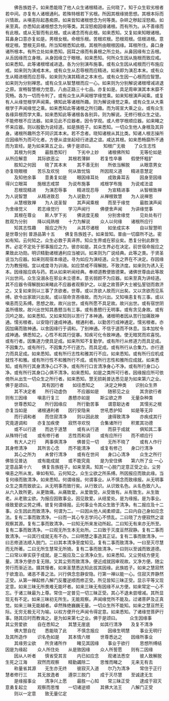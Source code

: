 <!-- { "loadSidebar": true } -->
　　佛告族姓子。如来悉能晓了他人众生诸根精进。云何晓了。知于众生软劣根者若中间。亦复有人诸根通利。若殊特根若下劣根。所因其根缘猗思想。其根本际而兴情故。从嗔恚际起愚痴原。如来皆知诸根想念为何等类。杂碎之秽起淫怒痴。如来至真。亦悉知此诸根想念为何等类。其淫怒痴因缘诸根。而有所为。从不善缘而有此根。或从无智而有此根。或从诸念而有此根。如来悉知。又复如来知眼诸根。耳鼻身口意亦复如是。男根女根。命根乐根。苦根欢根。恐根观根。信根进根。意根定根。慧根无异根。所当知根悉知此根。其根所由眼根因缘。耳根所住。鼻口身诸所根本。有所立处如来悉知。因耳之缘而有鼻根之所立处。从鼻因缘有立舌根。从舌因缘而立身根。从身因缘立于眼根。如来悉知。何所众生因从施根而致应戒。如来悉知。此等诸根增减进退。各为分别演布施事。或有众生因从戒根而行布施应戒。如来则为演戒本末。或有众生从忍辱根而应精进。如来即为演忍本末。或有众生从精进根而应忍辱。如来则为演其精进之本末也。或有众生因一心根而应智慧。如来则为分别禅思。或有众生从智慧根而应一心。如来则为分别解说诸根增减进退之原。宣畅智慧根力觉意。八由正路三十七品。亦复如是。具足周审演其本末靡不究畅。各为一切而令判了。或有众生从声闻根学缘觉乘。如来知根演声闻乘。或复有人从缘觉根学声闻乘。佛知此等诸根所趣。则为解说缘觉之乘。或有众生从大乘根学于声闻缘觉之乘。如来悉知此等诸根之所归趣。而为斑宣大乘之业。或有众生各缘异根而学大乘。如来悉知此等诸根各各别异。则为解说。无修行根众生之徒。不能修根不应法器。如来见此不应器者。因令学观。或人修学根顺应器。如来睹之怀来应器。则以殷勤为说经道。如是族姓子。如来悉知。一切众生他人身根及其异身。诸根所趣所念不同识其本末。若不念者。晓知诸根从其比类。知诸人根志操所应因缘所为而可化者。方便从谊坐起经行进退之谊。咸达其根。如来悉畅靡所不通而为宣经。是为如来第五之业。佛于是颂曰。
　　知根广无极　　了众生志性
　　其根为何类　　最胜悉知行
　　下劣中上妙　　诸根佛所知
　　无等伦如是　　从所应解意
　　其际欲恶尘　　其根若薄鲜
　　若复性卒暴　　假使怀粗犷
　　胜知之何因　　晓了其本末
　　其不善无别　　所依当解脱
　　从眼意男女　　亦复晓眼根
　　苦乐及欢悦　　何从致忧恼
　　所因观义道　　精进意慧定
　　及知他余事　　意勇复如是
　　眼因缘耳处　　成致鼻耳舌
　　因身至因缘　　得兴立眼耳
　　施根志戒禁　　为说布施事
　　戒根学布施　　为说戒法谊
　　忍根现精进　　为演忍辱事
　　精进现忍辱　　为宣精进事
　　从智根致禅　　为人说智慧
　　从精进致忍　　为人说勤力
　　从禅根致慧　　为人说禅思
　　从慧根致禅　　为人说圣智
　　其声闻乘根　　而至于缘觉
　　最胜演声闻　　为舍缘觉义
　　若志缘觉行　　学习声闻行
　　佛便舍声闻　　为讲缘觉事
　　其根在尊业　　斯人学下劣
　　佛说度无极　　分别舍缘觉
　　见处处有行　　胜观为分别
　　降以纯熟根　　十力为解说
　　众人以何缘　　诸根所应行
　　知其志性趣　　报应之所为
　　从其尽诸根　　如坐成实本
　　自以智慧明　　是世尊分别
普游品第十五
　　佛复告族姓子。如来皆知。普由一切靡所不达。密如有知。云何知之。众生必救于真谛界。知众生界或在邪业矣。悉复分别此群生界。必定不定处于邪事报应之力。彼亦如是。其众生界必在决定。前世宿命报应之果致此功勋。明识精勤诸根通利应当被训。如来则为广说经典。此等之类。于贤圣说当为应器。如来则观宿本缘迹。寻为如应为演经道。众生之界在不决定。存因缘力为教授相。宜以戒度寻为训诲。如应禁戒不得解脱。不致济度。如来则为诱入无本。因缘报应病与药。若从如来听闻经典。奉顺道教便致德果。诸佛世尊由此等故兴出世间。众生没溺永在邪业未立德本。意劣弱颜不为应器。如来至真为讲经道。其不应器令得解脱如来睹此不应器者观察护之。以是之故菩萨大士被弘誓铠而救济之。又复如来则以三事了贪欲者。世尊。或以贪欲人故而兴出矣。又以贪欲而见系缚。欲令出家故兴出矣。或以宿命贪吝缘故。而为兴出。又知嗔恚复有三事。或以嗔恚而见系缚。思想之故。故兴出世。或有所愿不具足故。故兴出世。或有宿世阴盖所缠故。故兴出世知其愚戆当有三事。或有愚戆行无明事。或有贪见身故。或有沉吟之故。如来悉知。又如来知则以苦行了本神通。诸根明者因从苦行加痛致神通。懦劣根者。以安隐行速成神通。根通利者。以勤苦行成神通定。懦劣根者。亦因加痛而致神通。以舍因缘行于调和。了别神通。不信于道而不休息。当本加杖令成神通。佛悉知之。心性不和其行促暴。知疾可化令致神通。使无暗冥而欢喜悦。或有行者。因集道力使具足成。如来所知不复勤学。或有所行从修道力而具足成。不因集力。或有所行。不因集力不行道力。而具足成。或有所行从合集力。亦行道力而具足成。如来悉知。或有所行志性和雅其行不应。如来悉知。或有所行应机成就性不和雅。或有所行性不和雅所行不成。或有所行志性和雅所应成就。如来悉知。或有所行其身清净心口不净。或有所行口言清净身心不净。或有所行身口心净。或有所行其身口心俱不清净。如来悉知。如是之类所可行者。因缘报应所可依倚所从出生一切众生之所行者。如来悉知。慧无损耗普达悉见是为如来第六之业。佛于是颂曰。
　　其有因行者　　如往悉知之
　　决定之种类　　识别众生界
　　其不决定者　　所行动虚伪
　　不应器如是　　随邪见之业
　　其贪欲行者　　则有三因缘
　　嗔恚行复三　　愚戆亦如是
　　斯尘欲之界　　无量杂种类
　　世尊悉知之　　所行因缘应
　　所行勤苦事　　谓意聪达者
　　其懦劣之根　　亦复当如是
　　诸根通利者　　因行安隐来
　　世吼悉护知　　如是等无异
　　而行调和者　　而住寂清净
　　则以因此故　　速得致清净
　　亦疾成其行　　究竟道调和
　　亦复加疾使　　寂然寻欢悦
　　合集诸所行　　积累其功德
　　或不以行道　　而达于道慧
　　或有从行道　　而获于成就
　　俱知其二事　　从殊特行成
　　或有修行者　　志性而和调
　　或有应所行　　而不顺应行
　　有大人之行　　两事俱清净
　　佛普见一切　　无所不晓了
　　或有人作行　　其身修清净
　　其所言心念　　而不能清净
　　或复有修己　　身口行清净
　　其心之所为　　未曾行清净
　　或有在世间　　身口心清净
　　众生之所行　　佛皆见普达
　　或有能成就　　或不能究竟
　　是为安住佛　　第六所了业
一心定意品第十六
　　佛复告族姓子。如来至真。知其一心脱门定意正受之业。尘劳嗔恚之所从发。审如有知。云何知之。众生尘欲之所系缚。所因报应而致此缘。当复何缘而致清净。如来悉知。何谓缘报。何谓事业。从不慎念而致缘报。从无明事众生之类而致欲尘。从无明事而致行矣。从行致识。从识致名色。从名色致六入。从六入致所更。从更致痛。从痛致爱。从爱致受。从受致有。从有致生。从生致老。从老致尘欲。为报应因致事业。因见致爱。从结爱处。是为缘报。是为事业。缘致爱欲尘劳之缚。彼复何谓缘报。云何事业令其众生致于清净。有二报应及十二事。众生因此而致清净。何谓为二。一曰因从他人闻柔顺谊。二曰内自己身如应念法。复有二事而致清净。一曰而一其心专志学问心不愦乱。二曰晓了方便寂然之谊观察其源。复有二事而致清净。一曰知无所来发动所起。二曰知无有来亦无所至。复有二事而致清净。一曰观无所生本无处所。二曰致于灭度亘然寂静。复有二事而致清净。一曰其行成就无有不办。二曰明慧之事造其正证。复有二事而致清净。一曰志修道法顺入脱门。二曰其本清净至度知见。复有二事而致清净。一曰至灭尽慧而无所著。二曰无所生慧常无所猗。复有二事而致清净。一曰则以至诚而致道德。二曰常以审实获于成就。是二报应及二业清净众生。如来悉知。又尘劳结方便无量。清净方便亦复无限。又其尘劳而致清净。便近成就因审观故。又净方便。随尘劳行而渐近法。摄其慢者。如来圣慧悉达知此拔其因缘。此族姓子。如来之慧寂然于欲澹泊。诸恶不善之法。兴行俱念忽静安隐。行第一禅以能一心。住寂灭界静然正受。从第一禅起修八解门反覆逆顺而修正受。所见皆知三昧正受。显示平等又现定意。如来三昧无所畏难无能坏者。如来三昧无有因缘不从方便。如来常定一心不忘。于诸三昧最为上尊。常住一定普见一切三昧正受。其心不退未尝增减。其所显现无有不定。如来三昧初无所生。无能观察。声闻缘觉所不能及。过诸菩萨及正真觉。如来三昧无能越者。卓然殊绝巍巍无量。一切众生所不能知。如来之慧亘然无际。无穷无极无可为喻。以权方便开化声闻令得定意。如来悉知。了诸缘觉菩萨行事。随其应时而教诲之。是为如来第七之业。佛于是颂曰。
　　众生因缘事　　其尘劳爱欲
　　自在悉知之　　其慧无崖底
　　如其行清净　　及复不清净
　　佛大慧自在　　悉能晓了此
　　不慎念报应　　因缘生明慧
　　事业无明行　　及其所造作
　　识名色如是　　其本情六根
　　世尊悉达之　　因缘所事业
　　其缘劳尘欲　　所贪诸所作
　　睹见其因缘　　事业于欲行
　　思想所缚结　　因是为缘起
　　众人所住处　　从是致因缘
　　众人所誓愿　　则有二因缘
　　因从人听者　　慎省受其言
　　内已如应念　　观诸法悉空
　　彼人致解脱　　生死之江海
　　寂然而观察　　精勤蠲除二
　　思惟而睹之　　无来无有去
　　称量省其源　　无生亦无终
　　彼寂灭入道　　尔乃为清净
　　常住于正行　　慧者修行三
　　其无放逸者　　遵崇三脱门
　　成于灭尽慧　　至诚逮无生
　　是缘报事业　　清净兴上愿
　　最胜一心知　　常三昧正受
　　逮成于寂灭　　意勇复起立
　　观察而思惟　　一切诸逆顺
　　其佛大法王　　八解门正受
　　则以一定意　　致无量亿定
